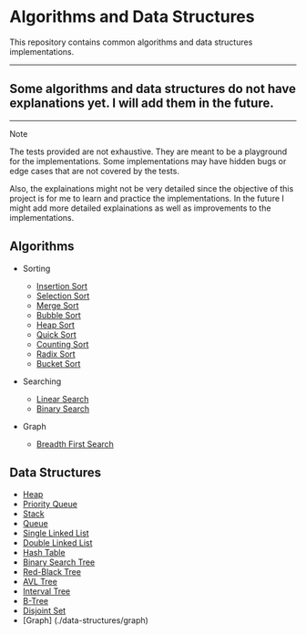 # Algorithms and Data Structures

This repository contains common algorithms and data structures implementations.

---

## Some algorithms and data structures do not have explanations yet. I will add them in the future.

---

> [!NOTE]
> The tests provided are not exhaustive. They are meant to be a playground for the implementations.
> Some implementations may have hidden bugs or edge cases that are not covered by the tests.
>
> Also, the explainations might not be very detailed since the objective of this project
> is for me to learn and practice the implementations. In the future I might add more detailed
> explainations as well as improvements to the implementations.

## Algorithms

- Sorting
    - [Insertion Sort](./algorithms/sort/insertion_sort)
    - [Selection Sort](./algorithms/sort/selection_sort)
    - [Merge Sort](./algorithms/sort/merge_sort)
    - [Bubble Sort](./algorithms/sort/bubble_sort)
    - [Heap Sort](./algorithms/sort/heap_sort)
    - [Quick Sort](./algorithms/sort/quick_sort)
    - [Counting Sort](./algorithms/sort/counting_sort)
    - [Radix Sort](./algorithms/sort/radix_sort)
    - [Bucket Sort](./algorithms/sort/bucket_sort)

- Searching
    - [Linear Search](./algorithms/search/linear_search)
    - [Binary Search](./algorithms/search/binary_search)

- Graph
    - [Breadth First Search](./algorithms/graph/bfs)

## Data Structures

- [Heap](./data-structures/heap)
- [Priority Queue](./data-structures/priority_queue)
- [Stack](./data-structures/stack)
- [Queue](./data-structures/queue)
- [Single Linked List](./data-structures/single_linked_list)
- [Double Linked List](./data-structures/double_linked_list)
- [Hash Table](./data-structures/hash_table)
- [Binary Search Tree](./data-structures/binary_search_tree)
- [Red-Black Tree](./data-structures/rb_tree)
- [AVL Tree](./data-structures/avl_tree)
- [Interval Tree](./data-structures/interval_tree)
- [B-Tree](./data-structures/b_tree)
- [Disjoint Set](./data-structures/disjoint_set)
- [Graph] (./data-structures/graph)
